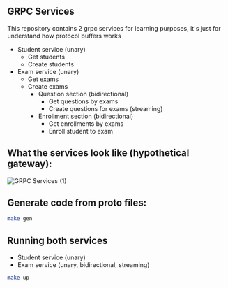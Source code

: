 ## GRPC Services
This repository contains 2 grpc services for learning purposes, it's just for understand how protocol buffers works
* Student service (unary)
  * Get students
  * Create students
* Exam service (unary)
  * Get exams
  * Create exams
    - Question section (bidirectional)
      * Get questions by exams
      * Create questions for exams (streaming)
    - Enrollment section (bidirectional)
      * Get enrollments by exams
      * Enroll student to exam

## What the services look like (hypothetical gateway):
![GRPC Services (1)](https://user-images.githubusercontent.com/67834146/234155210-d43e971e-dbea-4005-bd14-431be1f36642.png)

## Generate code from proto files:
```bash
make gen
```

## Running both services
* Student service (unary)
* Exam service (unary, bidirectional, streaming)
```bash
make up
```
